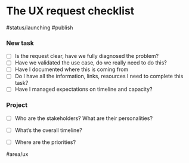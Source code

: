 # The UX request checklist
#status/launching #publish

### New task

- [ ] Is the request clear, have we fully diagnosed the problem?
- [ ] Have we validated the use case, do we really need to do this?
- [ ] Have I documented where this is coming from
- [ ] Do I have all the information, links, resources I need to complete this task?
- [ ] Have I managed expectations on timeline and capacity?

### Project

- [ ] Who are the stakeholders? What are their personalities?
- [ ] What’s the overall timeline?
- [ ] Where are the priorities?


#area/ux